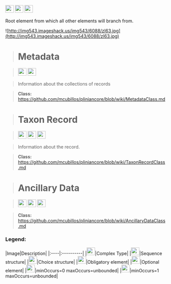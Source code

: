 <img src='http://img52.imageshack.us/img52/2777/elementkw.jpg' width='26' height='24' /> <img src='http://imageshack.us/a/img16/5397/multipleg.jpg' width='26' height='24' /> <img src='http://img6.imageshack.us/img6/1315/sequencej.jpg' width='26' height='24' />

Root element from which all other elements will branch from.

![http://img543.imageshack.us/img543/6088/zl63.jpg](http://img543.imageshack.us/img543/6088/zl63.jpg)



> # Metadata #

> <img src='http://imageshack.us/a/img16/5397/multipleg.jpg' width='26' height='24' /> <img src='http://img6.imageshack.us/img6/1315/sequencej.jpg' width='26' height='24' />

> Information about the collections of records

> <b>Class:</b> https://github.com/mcubillos/pliniancore/blob/wiki/MetadataClass.md

> # Taxon Record #

> <img src='http://img198.imageshack.us/img198/6134/unoinfinito.jpg' width='26' height='24' /> <img src='http://imageshack.us/a/img16/5397/multipleg.jpg' width='26' height='24' />  <img src='http://img6.imageshack.us/img6/1315/sequencej.jpg' width='26' height='24' />

> Information about the record.

> <b>Class:</b> https://github.com/mcubillos/pliniancore/blob/wiki/TaxonRecordClass.md


> # Ancillary Data #

> <img src='http://img19.imageshack.us/img19/4356/infinitol.jpg' width='26' height='24' /> <img src='http://imageshack.us/a/img16/5397/multipleg.jpg' width='26' height='24' />  <img src='http://img6.imageshack.us/img6/1315/sequencej.jpg' width='26' height='24' />


> <b>Class:</b> https://github.com/mcubillos/pliniancore/blob/wiki/AncillaryDataClass.md


<h3><b>Legend:</b></h3>
|Image|Description|
|:----|:----------|
|<img src='http://imageshack.us/a/img16/5397/multipleg.jpg' width='26' height='24' />|Complex Type|
|<img src='http://img6.imageshack.us/img6/1315/sequencej.jpg' width='26' height='24' />|Sequence structure|
|<img src='http://img266.imageshack.us/img266/2791/choice.jpg' width='26' height='24' />|Choice structure|
|<img src='http://img52.imageshack.us/img52/2777/elementkw.jpg' width='26' height='24' />|Obligatory element|
|<img src='http://img585.imageshack.us/img585/4808/optional.jpg' width='26' height='24' />|Optional element|
|<img src='http://img19.imageshack.us/img19/4356/infinitol.jpg' width='26' height='24' />|minOccurs=0 maxOccurs=unbounded|
|<img src='http://img198.imageshack.us/img198/6134/unoinfinito.jpg' width='26' height='24' />|minOccurs=1 maxOccurs=unbounded|
